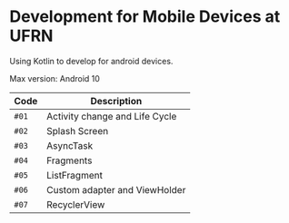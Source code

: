 # Development for Mobile Devices at UFRN

Using Kotlin to develop for android devices.

Max version: Android 10

Code | Description
|---|---|
`#01` |  Activity change and Life Cycle
`#02` | Splash Screen
`#03` | AsyncTask
`#04` | Fragments
`#05` | ListFragment
`#06` | Custom adapter and ViewHolder
`#07` | RecyclerView

